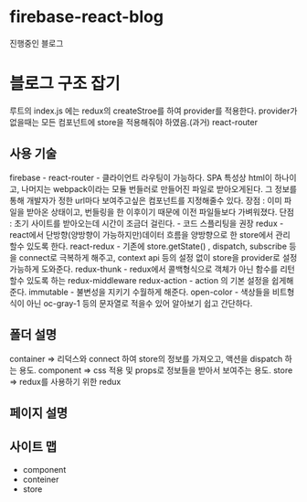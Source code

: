 # firebase-react-blog
진행중인 블로그

블로그 구조 잡기
===============

루트의 index.js 에는 redux의 createStroe를 하여 provider를 적용한다.
provider가 없을때는 모든 컴포넌트에 store을 적용해줘야 하였음.(과거)
react-router

사용 기술
--------
firebase      -
react-router  - 클라이언트 라우팅이 가능하다. SPA 특성상 html이 하나이고, 나머지는 webpack이라는 모듈 번들러로 만들어진 파일로 받아오게된다.
                그 정보를 통해 개발자가 정한 url마다 보여주고싶은 컴포넌트를 지정해줄수 있다.
                장점 : 이미 파일을 받아온 상태이고, 번들링을 한 이후이기 때문에 이전 파일들보다 가벼워졌다.
                단점 : 초기 사이트를 받아오는데 시간이 조금더 걸린다. - 코드 스플리팅을 권장
redux         - react에서 단방향(양방향이 가능하지만)데이터 흐름을 양방향으로 한 store에서 관리할수 있도록 한다.
react-redux   - 기존에 store.getState() , dispatch, subscribe 등을 connect로 극복하게 해주고, context api 등의 설정 없이 store을 provider로 설정가능하게 도와준다.
redux-thunk   - redux에서 콜백형식으로 객체가 아닌 함수를 리턴할수 있도록 하는 redux-middleware
redux-action  - action 의 기본 설정을 쉽게해준다.
immutable     - 불변성을 지키기 수월하게 해준다.
open-color    - 색상들을 비트형식이 아닌 oc-gray-1 등의 문자열로 적을수 있어 알아보기 쉽고 간단하다.

폴더 설명
--------
container => 리덕스와 connect 하여 store의 정보를 가져오고, 액션을 dispatch 하는 용도.
component => css 적용 및 props로 정보들을 받아서 보여주는 용도.
store     => redux를 사용하기 위한 redux

페이지 설명
-----------


사이트 맵
--------

  - component
  - conteiner
  - store
  
